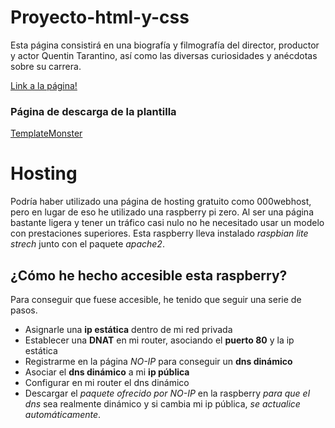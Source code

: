 # Proyecto-html-y-css

Esta página consistirá en una biografía y filmografía del director, productor y actor Quentin Tarantino, así como las diversas curiosidades y anécdotas sobre su carrera.

[Link a la página!](http://tarantino.ddns.net)

### Página de descarga de la plantilla

[TemplateMonster](https://www.templatemonster.com/)

# Hosting
Podría haber utilizado una página de hosting gratuito como 000webhost, pero en lugar de eso he utilizado una raspberry pi zero. Al ser una página bastante ligera y tener un tráfico casi nulo no he necesitado usar un modelo con prestaciones superiores.
Esta raspberry lleva instalado *raspbian lite strech* junto con el paquete *apache2*.

## ¿Cómo he hecho accesible esta raspberry?

Para conseguir que fuese accesible, he tenido que seguir una serie de pasos.
- Asignarle una **ip estática** dentro de mi red privada
- Establecer una **DNAT** en mi router, asociando el **puerto 80** y la ip estática
- Registrarme en la página *NO-IP* para conseguir un **dns dinámico**
- Asociar el **dns dinámico** a mi **ip pública**
- Configurar en mi router el dns dinámico
- Descargar el *paquete ofrecido por NO-IP* en la raspberry *para que el dns* sea realmente dinámico y si cambia mi ip pública, *se actualice automáticamente*.


